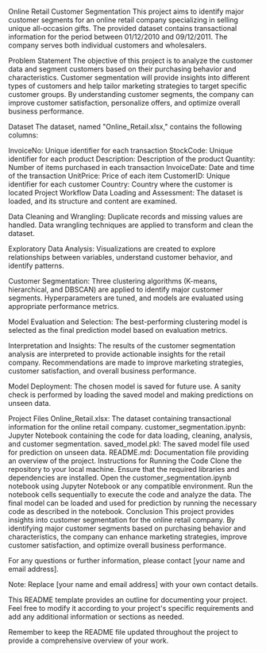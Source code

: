Online Retail Customer Segmentation
This project aims to identify major customer segments for an online retail company specializing in selling unique all-occasion gifts. The provided dataset contains transactional information for the period between 01/12/2010 and 09/12/2011. The company serves both individual customers and wholesalers.

Problem Statement
The objective of this project is to analyze the customer data and segment customers based on their purchasing behavior and characteristics. Customer segmentation will provide insights into different types of customers and help tailor marketing strategies to target specific customer groups. By understanding customer segments, the company can improve customer satisfaction, personalize offers, and optimize overall business performance.

Dataset
The dataset, named "Online_Retail.xlsx," contains the following columns:

InvoiceNo: Unique identifier for each transaction
StockCode: Unique identifier for each product
Description: Description of the product
Quantity: Number of items purchased in each transaction
InvoiceDate: Date and time of the transaction
UnitPrice: Price of each item
CustomerID: Unique identifier for each customer
Country: Country where the customer is located
Project Workflow
Data Loading and Assessment: The dataset is loaded, and its structure and content are examined.

Data Cleaning and Wrangling: Duplicate records and missing values are handled. Data wrangling techniques are applied to transform and clean the dataset.

Exploratory Data Analysis: Visualizations are created to explore relationships between variables, understand customer behavior, and identify patterns.

Customer Segmentation: Three clustering algorithms (K-means, hierarchical, and DBSCAN) are applied to identify major customer segments. Hyperparameters are tuned, and models are evaluated using appropriate performance metrics.

Model Evaluation and Selection: The best-performing clustering model is selected as the final prediction model based on evaluation metrics.

Interpretation and Insights: The results of the customer segmentation analysis are interpreted to provide actionable insights for the retail company. Recommendations are made to improve marketing strategies, customer satisfaction, and overall business performance.

Model Deployment: The chosen model is saved for future use. A sanity check is performed by loading the saved model and making predictions on unseen data.

Project Files
Online_Retail.xlsx: The dataset containing transactional information for the online retail company.
customer_segmentation.ipynb: Jupyter Notebook containing the code for data loading, cleaning, analysis, and customer segmentation.
saved_model.pkl: The saved model file used for prediction on unseen data.
README.md: Documentation file providing an overview of the project.
Instructions for Running the Code
Clone the repository to your local machine.
Ensure that the required libraries and dependencies are installed.
Open the customer_segmentation.ipynb notebook using Jupyter Notebook or any compatible environment.
Run the notebook cells sequentially to execute the code and analyze the data.
The final model can be loaded and used for prediction by running the necessary code as described in the notebook.
Conclusion
This project provides insights into customer segmentation for the online retail company. By identifying major customer segments based on purchasing behavior and characteristics, the company can enhance marketing strategies, improve customer satisfaction, and optimize overall business performance.

For any questions or further information, please contact [your name and email address].

Note: Replace [your name and email address] with your own contact details.

This README template provides an outline for documenting your project. Feel free to modify it according to your project's specific requirements and add any additional information or sections as needed.

Remember to keep the README file updated throughout the project to provide a comprehensive overview of your work.
